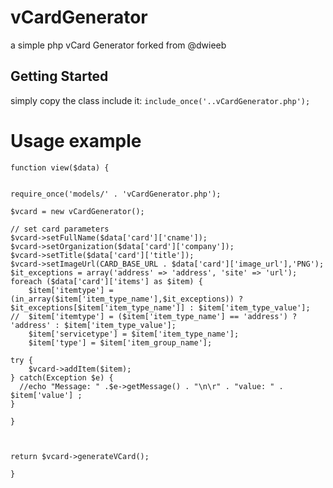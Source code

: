 # vCardGenerator
a simple php vCard Generator
forked from @dwieeb

## Getting Started

simply copy the class include it:
`include_once('..vCardGenerator.php');`

# Usage example

    function view($data) {
    

    require_once('models/' . 'vCardGenerator.php');
    
    $vcard = new vCardGenerator();
    
    // set card parameters
    $vcard->setFullName($data['card']['cname']);
    $vcard->setOrganization($data['card']['company']);
    $vcard->setTitle($data['card']['title']);
    $vcard->setImageUrl(CARD_BASE_URL . $data['card']['image_url'],'PNG');
    $it_exceptions = array('address' => 'address', 'site' => 'url');
    foreach ($data['card']['items'] as $item) {
        $item['itemtype'] =  (in_array($item['item_type_name'],$it_exceptions)) ? $it_exceptions[$item['item_type_name']] : $item['item_type_value'];
    //	$item['itemtype'] = ($item['item_type_name'] == 'address') ? 'address' : $item['item_type_value'];
    	$item['servicetype'] = $item['item_type_name'];
    	$item['type'] = $item['item_group_name'];

 	try {
    	$vcard->addItem($item);
	} catch(Exception $e) {
	  //echo "Message: " .$e->getMessage() . "\n\r" . "value: " . $item['value'] ;
	}
   
    }
	 


    return $vcard->generateVCard();
    
    }

